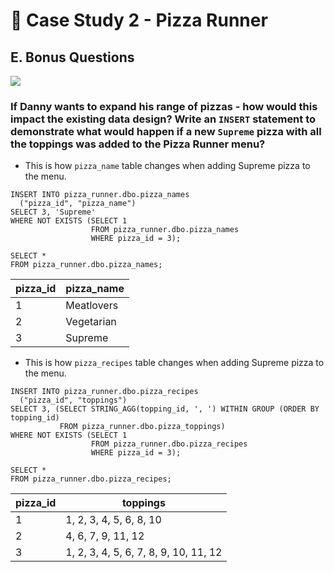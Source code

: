 # :pizza: Case Study 2 - Pizza Runner

## E. Bonus Questions

<picture>
  <img src="https://img.shields.io/badge/Microsoft%20SQL%20Server-CC2927?style=for-the-badge&logo=microsoft%20sql%20server&logoColor=white">
</picture>

### If Danny wants to expand his range of pizzas - how would this impact the existing data design? Write an `INSERT` statement to demonstrate what would happen if a new `Supreme` pizza with all the toppings was added to the Pizza Runner menu?
-  This is how `pizza_name` table changes when adding Supreme pizza to the menu.
```tsql
INSERT INTO pizza_runner.dbo.pizza_names
  ("pizza_id", "pizza_name")
SELECT 3, 'Supreme'
WHERE NOT EXISTS (SELECT 1
                  FROM pizza_runner.dbo.pizza_names
                  WHERE pizza_id = 3);

SELECT *
FROM pizza_runner.dbo.pizza_names;
```
| pizza_id | pizza_name |
|----------|------------|
| 1        | Meatlovers |
| 2        | Vegetarian |
| 3        | Supreme    |

-  This is how `pizza_recipes` table changes when adding Supreme pizza to the menu.
```tsql
INSERT INTO pizza_runner.dbo.pizza_recipes
  ("pizza_id", "toppings")
SELECT 3, (SELECT STRING_AGG(topping_id, ', ') WITHIN GROUP (ORDER BY topping_id)
           FROM pizza_runner.dbo.pizza_toppings)
WHERE NOT EXISTS (SELECT 1
                  FROM pizza_runner.dbo.pizza_recipes
                  WHERE pizza_id = 3);

SELECT *
FROM pizza_runner.dbo.pizza_recipes;
```
| pizza_id | toppings                              |
|----------|---------------------------------------|
| 1        | 1, 2, 3, 4, 5, 6, 8, 10               |
| 2        | 4, 6, 7, 9, 11, 12                    |
| 3        | 1, 2, 3, 4, 5, 6, 7, 8, 9, 10, 11, 12 |
